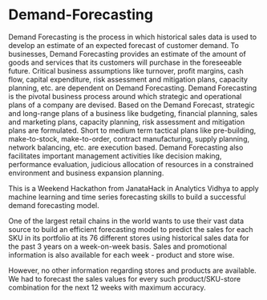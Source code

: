 # Demand-Forecasting
Demand Forecasting is the process in which historical sales data is used to develop an estimate of an expected forecast of customer demand. To businesses, Demand Forecasting provides an estimate of the amount of goods and services that its customers will purchase in the foreseeable future. Critical business assumptions like turnover, profit margins, cash flow, capital expenditure, risk assessment and mitigation plans, capacity planning, etc. are dependent on Demand Forecasting.  Demand Forecasting is the pivotal business process around which strategic and operational plans of a company are devised. Based on the Demand Forecast, strategic and long-range plans of a business like budgeting, financial planning, sales and marketing plans, capacity planning, risk assessment and mitigation plans are formulated.  Short to medium term tactical plans like pre-building, make-to-stock, make-to-order, contract manufacturing, supply planning, network balancing, etc. are execution based. Demand Forecasting also facilitates important management activities like decision making, performance evaluation, judicious allocation of resources in a constrained environment and business expansion planning.  

This is a Weekend Hackathon from JanataHack in Analytics Vidhya to apply machine learning and time series forecasting skills to build a successful demand forecasting model. 

One of the largest retail chains in the world wants to use their vast data source to build an efficient forecasting model to predict the sales for each SKU in its portfolio at its 76 different stores using historical sales data for the past 3 years on a week-on-week basis. Sales and promotional information is also available for each week - product and store wise. 

However, no other information regarding stores and products are available. We had to forecast the sales values for every such product/SKU-store combination for the next 12 weeks with maximum accuracy.
